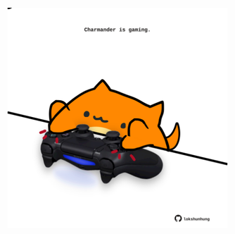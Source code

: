 <!-- built at 14/06/2025, 12:00:38 UTC -->
<p align="center">
  <img width="500" height="500" src="./ReadmeImage.svg">
</p>
